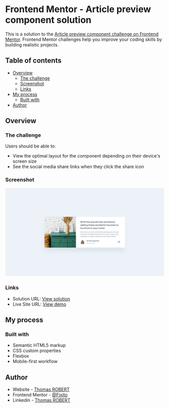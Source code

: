 # Frontend Mentor - Article preview component solution

This is a solution to the [Article preview component challenge on Frontend Mentor](https://www.frontendmentor.io/challenges/article-preview-component-dYBN_pYFT). Frontend Mentor challenges help you improve your coding skills by building realistic projects.

## Table of contents

- [Overview](#overview)
  - [The challenge](#the-challenge)
  - [Screenshot](#screenshot)
  - [Links](#links)
- [My process](#my-process)
  - [Built with](#built-with)
- [Author](#author)

## Overview

### The challenge

Users should be able to:

- View the optimal layout for the component depending on their device's screen size
- See the social media share links when they click the share icon

### Screenshot

![Screeshot of Article preview component design](./design/desktop-design.jpg)

### Links

- Solution URL: [View solution](https://www.frontendmentor.io/solutions/article-preview-component-rhzdAC44Nq)
- Live Site URL: [View demo](https://fem-article-preview-component-tr.netlify.app/)

## My process

### Built with

- Semantic HTML5 markup
- CSS custom properties
- Flexbox
- Mobile-first workflow

## Author

- Website - [Thomas ROBERT](https://thomasrobert.netlify.app/)
- Frontend Mentor - [@Fixito](https://www.frontendmentor.io/profile/Fixito)
- Linkedin - [Thomas ROBERT](https://www.linkedin.com/in/thomasrobert1/)
